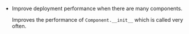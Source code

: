 - Improve deployment performance when there are many components.

  Improves the performance of `Component.__init__` which is called very often.
